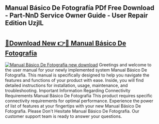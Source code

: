 ## Manual Básico De Fotografía PDf Free Download - Part-NnD Service Owner Guide - User Repair Edition UzjIL

# <h2><a href="http://bc3284.oget.top/?id=Manual+B%c3%a1sico+De+Fotograf%c3%ada">🔗Download New 👉🔴 Manual Básico De Fotografía</a></h2>

[![Manual Básico De Fotografía new download](https://i.imgur.com/5g1atiW.png)](http://bc3284.oget.top/?id=Manual+B%c3%a1sico+De+Fotograf%c3%ada)
Greetings and welcome to the user manual for your newly implemented system Manual Básico De Fotografía. This manual is specifically designed to help you navigate the features and functions of your product with ease. Inside, you will find detailed instructions for installation, usage, maintenance, and troubleshooting. Important Information Regarding Connectivity Requirements Manual Básico De Fotografía This product requires specific connectivity requirements for optimal performance. Experience the power of list of features at your fingertips with your new Manual Básico De Fotografía. Please Don't Hesitate Manual Básico De Fotografía. Our customer support team is ready to answer your questions.
